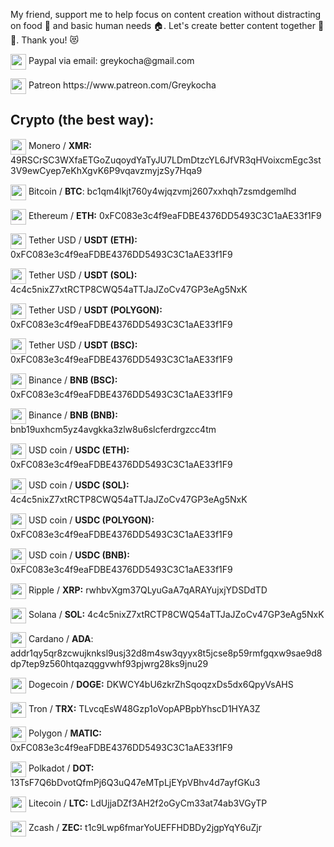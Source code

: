 My friend, support me to help focus on content creation without distracting on food 🍞 and basic human needs 🏠. Let's create better content together 🤜🤛. Thank you! 😻

<p><img width="25" valign="middle" src="https://1000logos.net/wp-content/uploads/2017/05/emblem-Paypal.jpg"> Paypal via email: greykocha@gmail.com </p>
<p><img width="25" valign="middle" src="https://c5.patreon.com/external/favicon/rebrand/favicon.ico?v=af5597c2ef"> Patreon https://www.patreon.com/Greykocha</p>
<h2>Crypto (the best way):</h2>
<p><img width="25" valign="middle" src="https://s2.coinmarketcap.com/static/img/coins/64x64/328.png"> Monero / <b>XMR:</b> 49RSCrSC3WXfaETGoZuqoydYaTyJU7LDmDtzcYL6JfVR3qHVoixcmEgc3st3V9ewCyep7eKhXgvK6P9vqavzmyjzSy7Hqa9</p>
<p><img width="25" valign="middle" src="https://s2.coinmarketcap.com/static/img/coins/64x64/1.png"> Bitcoin / <b>BTC</b>: bc1qm4lkjt760y4wjqzvmj2607xxhqh7zsmdgemlhd</p>
<p><img width="25" valign="middle" src="https://s2.coinmarketcap.com/static/img/coins/64x64/1027.png"> Ethereum / <b>ETH:</b> 0xFC083e3c4f9eaFDBE4376DD5493C3C1aAE33f1F9</p>
<p><img width="25" valign="middle" src="https://s2.coinmarketcap.com/static/img/coins/64x64/825.png"> Tether USD / <b>USDT (ETH):</b> 0xFC083e3c4f9eaFDBE4376DD5493C3C1aAE33f1F9</p>
<p><img width="25" valign="middle" src="https://s2.coinmarketcap.com/static/img/coins/64x64/825.png"> Tether USD / <b>USDT (SOL):</b> 4c4c5nixZ7xtRCTP8CWQ54aTTJaJZoCv47GP3eAg5NxK</p>
<p><img width="25" valign="middle" src="https://s2.coinmarketcap.com/static/img/coins/64x64/825.png"> Tether USD / <b>USDT (POLYGON):</b> 0xFC083e3c4f9eaFDBE4376DD5493C3C1aAE33f1F9</p>
<p><img width="25" valign="middle" src="https://s2.coinmarketcap.com/static/img/coins/64x64/825.png"> Tether USD / <b>USDT (BSC):</b> 0xFC083e3c4f9eaFDBE4376DD5493C3C1aAE33f1F9</p>
<p><img width="25" valign="middle" src="https://s2.coinmarketcap.com/static/img/coins/64x64/1839.png"> Binance / <b>BNB (BSC):</b> 0xFC083e3c4f9eaFDBE4376DD5493C3C1aAE33f1F9</p>
<p><img width="25" valign="middle" src="https://s2.coinmarketcap.com/static/img/coins/64x64/1839.png"> Binance / <b>BNB (BNB):</b> bnb19uxhcm5yz4avgkka3zlw8u6slcferdrgzcc4tm</p>
<p><img width="25" valign="middle" src="https://s2.coinmarketcap.com/static/img/coins/64x64/3408.png"> USD coin / <b>USDC (ETH):</b> 0xFC083e3c4f9eaFDBE4376DD5493C3C1aAE33f1F9</p>
<p><img width="25" valign="middle" src="https://s2.coinmarketcap.com/static/img/coins/64x64/3408.png"> USD coin / <b>USDC (SOL):</b> 4c4c5nixZ7xtRCTP8CWQ54aTTJaJZoCv47GP3eAg5NxK</p>
<p><img width="25" valign="middle" src="https://s2.coinmarketcap.com/static/img/coins/64x64/3408.png"> USD coin / <b>USDC (POLYGON):</b> 0xFC083e3c4f9eaFDBE4376DD5493C3C1aAE33f1F9</p>
<p><img width="25" valign="middle" src="https://s2.coinmarketcap.com/static/img/coins/64x64/3408.png"> USD coin / <b>USDC (BNB):</b> 0xFC083e3c4f9eaFDBE4376DD5493C3C1aAE33f1F9</p>
<p><img width="25" valign="middle" src="https://s2.coinmarketcap.com/static/img/coins/64x64/52.png"> Ripple / <b>XRP:</b> rwhbvXgm37QLyuGaA7qARAYujxjYDSDdTD</p>
<p><img width="25" valign="middle" src="https://s2.coinmarketcap.com/static/img/coins/64x64/5426.png"> Solana / <b>SOL:</b> 4c4c5nixZ7xtRCTP8CWQ54aTTJaJZoCv47GP3eAg5NxK</p>
<p><img width="25" valign="middle" src="https://s2.coinmarketcap.com/static/img/coins/64x64/2010.png"> Cardano / <b>ADA</b>: addr1qy5qr8zcwujknksl9usj32d8m4sw3qyyx8t5jcse8p59rmfgqxw9sae9d8dp7tep9z560htqazqggvwhf93pjwrg28ks9jnu29</p>
<p><img width="25" valign="middle" src="https://s2.coinmarketcap.com/static/img/coins/64x64/74.png"> Dogecoin / <b>DOGE:</b> DKWCY4bU6zkrZhSqoqzxDs5dx6QpyVsAHS</p>
<p><img width="25" valign="middle" src="https://s2.coinmarketcap.com/static/img/coins/64x64/1958.png"> Tron / <b>TRX:</b> TLvcqEsW48Gzp1oVopAPBpbYhscD1HYA3Z</p>
<p><img width="25" valign="middle" src="https://s2.coinmarketcap.com/static/img/coins/64x64/3890.png"> Polygon / <b>MATIC:</b> 0xFC083e3c4f9eaFDBE4376DD5493C3C1aAE33f1F9</p>
<p><img width="25" valign="middle" src="https://s2.coinmarketcap.com/static/img/coins/64x64/6636.png"> Polkadot / <b>DOT:</b> 13TsF7Q6bDvotQfmPj6Q3uQ47eMTpLjEYpVBhv4d7ayfGKu3</p>
<p><img width="25" valign="middle" src="https://s2.coinmarketcap.com/static/img/coins/64x64/2.png"> Litecoin / <b>LTC:</b> LdUjjaDZf3AH2f2oGyCm33at74ab3VGyTP</p>
<p><img width="25" valign="middle" src="https://s2.coinmarketcap.com/static/img/coins/64x64/1437.png"> Zcash / <b>ZEC:</b> t1c9Lwp6fmarYoUEFFHDBDy2jgpYqY6uZjr</p>

